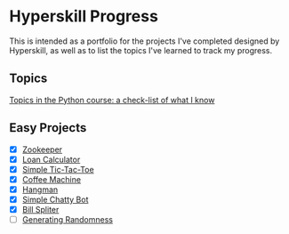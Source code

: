 # Hyperskill Progress

This is intended as a portfolio for the projects I've completed designed by Hyperskill, as well as to list the topics I've learned to track my progress.
## Topics

[Topics in the Python course: a check-list of what I know](https://github.com/robosour/hyperskill/blob/main/topics.md)

## Easy Projects

- [x] [Zookeeper](https://github.com/robosour/hyperskill/blob/main/zookeeper.py)
- [x] [Loan Calculator](https://github.com/robosour/hyperskill/blob/main/creditcalc.py)
- [x] [Simple Tic-Tac-Toe](https://github.com/robosour/hyperskill/blob/main/tictactoe.py)
- [x] [Coffee Machine](https://github.com/robosour/hyperskill/blob/main/coffee.py)
- [x] [Hangman](https://github.com/robosour/hyperskill/blob/main/hangman.py)
- [x] [Simple Chatty Bot](https://github.com/robosour/hyperskill/blob/main/chattybot.py)
- [x] [Bill Spliter](https://github.com/robosour/hyperskill/blob/main/billsplitter.py)
- [ ] [Generating Randomness]()
